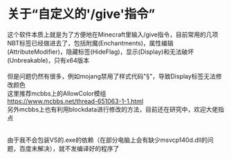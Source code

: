 关于“自定义的'/give'指令”
====================
这个软件本质上就是为了方便地在Minecraft里输入/give指令，目前常用的几项NBT标签已经做进去了，包括附魔(Enchantments)，属性编辑(AttributeModifier)，隐藏标签(HideFlag)，显示(Display)和无法破坏(Unbreakable)，只有x64版本
<br>
<br>
但是问题仍然有很多，例如mojang禁用了样式代码"§"，导致Display标签无法修改颜色
<br>
这里推荐mcbbs上的AllowColor模组
<br>
  https://www.mcbbs.net/thread-651063-1-1.html
<br>
另外mcbbs上也有利用blockdata进行修改的方法，目前还在研究中，欢迎大佬指点

<br>
由于我不会包装VS的.exe的依赖（在部分电脑上会有缺少msvcp140d.dll的问题，百度未解决），就不发编译好的程序了
